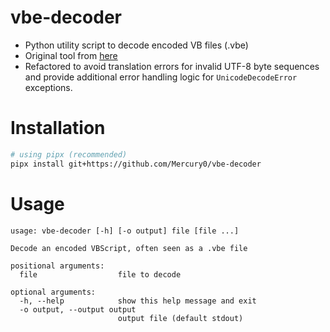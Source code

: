 # vbe-decoder
- Python utility script to decode encoded VB files (.vbe)
- Original tool from [here](https://github.com/JohnHammond/vbe-decoder)
- Refactored to avoid translation errors for invalid UTF-8 byte sequences and provide additional error handling logic for `UnicodeDecodeError` exceptions.

# Installation

```bash
# using pipx (recommended)
pipx install git+https://github.com/Mercury0/vbe-decoder
```

# Usage

```
usage: vbe-decoder [-h] [-o output] file [file ...]

Decode an encoded VBScript, often seen as a .vbe file

positional arguments:
  file                  file to decode

optional arguments:
  -h, --help            show this help message and exit
  -o output, --output output
                        output file (default stdout)
```
